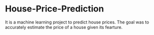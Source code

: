 # House-Price-Prediction
It is a machine learning project to predict house prices. The goal was to accurately estimate the price of a house given its fearture.
